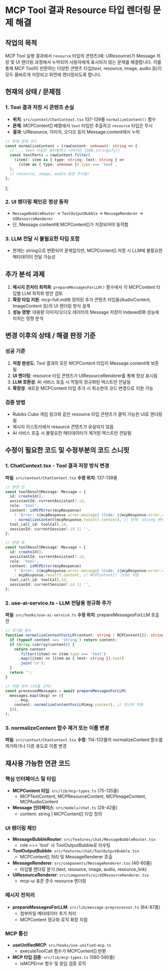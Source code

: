 # MCP Tool 결과 Resource 타입 렌더링 문제 해결

## 작업의 목적

MCP Tool 실행 결과에서 `resource` 타입의 콘텐츠(예: UIResource)가 Message 저장 및 UI 렌더링 과정에서 누락되어 사용자에게 표시되지 않는 문제를 해결합니다. 이를 통해 MCP Tool이 반환하는 다양한 콘텐츠 타입(text, resource, image, audio 등)이 모두 올바르게 저장되고 화면에 렌더링되도록 합니다.

## 현재의 상태 / 문제점

### 1. Tool 결과 저장 시 콘텐츠 손실

- **위치**: `src/context/ChatContext.tsx` 137-139줄 `normalizeContent()` 함수
- **문제**: MCPContent[] 배열에서 `text` 타입만 추출하고 `resource` 타입은 무시
- **결과**: UIResource, 이미지, 오디오 등이 Message.content에서 누락

```typescript
// 현재 문제 코드
const normalizeContent = (rawContent: unknown): string => {
  // ... text 타입만 필터링하고 나머지는 JSON.stringify()
  const textParts = rawContent.filter(
    (item): item is { type: string; text: string } =>
      (item as { type: unknown }).type === 'text',
  );
  // resource, image, audio 등은 무시됨!
};
```

};

### 2. UI 렌더링 체인은 정상 동작

- `MessageBubbleRouter` → `ToolOutputBubble` → `MessageRenderer` → `UIResourceRenderer`
- 단, Message.content에 MCPContent[]가 저장되어야 동작함

### 3. LLM 전달 시 불필요한 타입 포함

- 현재는 string으로 변환되어 문제없지만, MCPContent[] 저장 시 LLM에 불필요한 메타데이터 전달 가능성

## 추가 분석 과제

1. **메시지 전처리 최적화**: `prepareMessagesForLLM()` 함수에서 각 MCPContent 타입별 LLM 최적화 방안 검토
2. **확장 타입 지원**: mcp-full.md에 정의된 추가 콘텐츠 타입들(AudioContent, ImageContent 등)의 UI 렌더링 방식 설계
3. **성능 영향**: 대용량 이미지/오디오 데이터의 Message 저장이 IndexedDB 성능에 미치는 영향 분석

## 변경 이후의 상태 / 해결 판정 기준

### 성공 기준

1. **저장 완성도**: Tool 결과의 모든 MCPContent 타입이 Message.content에 보존됨
2. **UI 렌더링**: resource 타입 콘텐츠가 UIResourceRenderer를 통해 정상 표시됨
3. **LLM 호환성**: AI 서비스 호출 시 적절히 정규화된 텍스트만 전달됨
4. **확장성**: 새로운 MCPContent 타입 추가 시 최소한의 코드 변경으로 지원 가능

### 검증 방법

- Rubiks Cube 게임 링크와 같은 resource 타입 콘텐츠가 클릭 가능한 UI로 렌더링됨
- 메시지 히스토리에서 resource 콘텐츠가 유실되지 않음
- AI 서비스 호출 시 불필요한 메타데이터가 제거된 텍스트만 전달됨

## 수정이 필요한 코드 및 수정부분의 코드 스니핏

### 1. ChatContext.tsx - Tool 결과 저장 방식 변경

**파일**: `src/context/ChatContext.tsx`
**수정 위치**: 137-139줄

```typescript
// 변경 전
const toolResultMessage: Message = {
  id: createId(),
  assistantId: currentAssistant?.id,
  role: 'tool',
  content: isMCPError(mcpResponse)
    ? `Error: ${mcpResponse.error.message} (Code: ${mcpResponse.error.code})`
    : normalizeContent(mcpResponse.result?.content), // 문제: string 변환
  tool_call_id: toolCall.id,
  sessionId: currentSession?.id || '',
};

// 변경 후
const toolResultMessage: Message = {
  id: createId(),
  assistantId: currentAssistant?.id,
  role: 'tool',
  content: isMCPError(mcpResponse)
    ? `Error: ${mcpResponse.error.message} (Code: ${mcpResponse.error.code})`
    : mcpResponse.result?.content, // MCPContent[] 그대로 저장
  tool_call_id: toolCall.id,
  sessionId: currentSession?.id || '',
};
```

### 2. use-ai-service.ts - LLM 전달용 정규화 추가

**파일**: `src/hooks/use-ai-service.ts`
**수정 위치**: prepareMessagesForLLM 호출 전

```typescript
// 추가할 함수
function normalizeContentForLLM(content: string | MCPContent[]): string {
  if (typeof content === 'string') return content;
  if (Array.isArray(content)) {
    return content
      .filter((item) => item.type === 'text')
      .map((item) => (item as { text: string }).text)
      .join('\n');
  }
  return '';
}

// 적용 위치 (54줄 근처)
const processedMessages = await prepareMessagesForLLM(
  messages.map((msg) => ({
    ...msg,
    content: normalizeContentForLLM(msg.content), // 정규화 적용
  })),
);
```

### 3. normalizeContent 함수 제거 또는 이름 변경

**파일**: `src/context/ChatContext.tsx`
**수정**: 114-132줄의 normalizeContent 함수를 제거하거나 다른 용도로 이름 변경

## 재사용 가능한 연관 코드

### 핵심 인터페이스 및 타입

- **MCPContent 타입**: `src/lib/mcp-types.ts` (75-135줄)
  - MCPTextContent, MCPResourceContent, MCPImageContent, MCPAudioContent
- **Message 인터페이스**: `src/models/chat.ts` (29-42줄)
  - content: string | MCPContent[] 타입 정의

### UI 렌더링 체인

- **MessageBubbleRouter**: `src/features/chat/MessageBubbleRouter.tsx`
  - role === 'tool' 시 ToolOutputBubble로 라우팅
- **ToolOutputBubble**: `src/features/chat/ToolOutputBubble.tsx`
  - MCPContent[] 처리 및 MessageRenderer 호출
- **MessageRenderer**: `src/components/MessageRenderer.tsx` (40-60줄)
  - 타입별 렌더링 분기 (text, resource, image, audio, resource_link)
- **UIResourceRenderer**: `src/components/ui/UIResourceRenderer.tsx`
  - mcp-ui 표준 준수 resource 렌더링

### 메시지 전처리

- **prepareMessagesForLLM**: `src/lib/message-preprocessor.ts` (64-87줄)
  - 첨부파일 메타데이터 추가 처리
  - MCPContent 정규화 로직 확장 지점

### MCP 통신

- **useUnifiedMCP**: `src/hooks/use-unified-mcp.ts`
  - executeToolCall 함수가 MCPContent[] 반환
- **MCP 타입 검증**: `src/lib/mcp-types.ts` (580-590줄)
  - isMCPError 함수 및 응답 검증 로직
